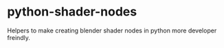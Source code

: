 # python-shader-nodes
Helpers to make creating blender shader nodes in python more developer freindly.
